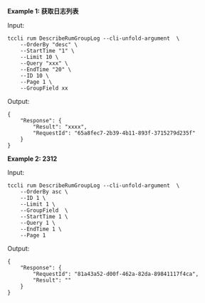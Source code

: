 **Example 1: 获取日志列表**



Input: 

```
tccli rum DescribeRumGroupLog --cli-unfold-argument  \
    --OrderBy "desc" \
    --StartTime "1" \
    --Limit 10 \
    --Query "xxx" \
    --EndTime "20" \
    --ID 10 \
    --Page 1 \
    --GroupField xx
```

Output: 
```
{
    "Response": {
        "Result": "xxxx",
        "RequestId": "65a8fec7-2b39-4b11-893f-3715279d235f"
    }
}
```

**Example 2: 2312**



Input: 

```
tccli rum DescribeRumGroupLog --cli-unfold-argument  \
    --OrderBy asc \
    --ID 1 \
    --Limit 1 \
    --GroupField  \
    --StartTime 1 \
    --Query 1 \
    --EndTime 1 \
    --Page 1
```

Output: 
```
{
    "Response": {
        "RequestId": "81a43a52-d00f-462a-82da-89841117f4ca",
        "Result": ""
    }
}
```

